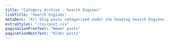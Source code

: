 ```yaml
---
title: "Category Archive - Search Engines"
linkTitle: "Search Engines"
metaDesc: "All blog posts categorised under the heading Search Engines. These are updated on a regular basis so do check back for updates."
extraStyles: "/css/post.css"
paginationPrevText: "Newer posts"
paginationNextText: "Older posts"
---
```

